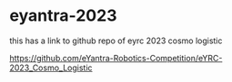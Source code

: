 # eyantra-2023
this has a link to github repo of eyrc 2023 cosmo logistic

https://github.com/eYantra-Robotics-Competition/eYRC-2023_Cosmo_Logistic
